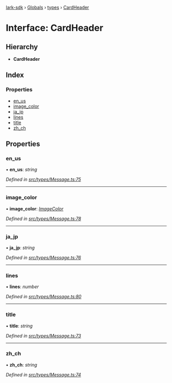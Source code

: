 [lark-sdk](../README.md) › [Globals](../globals.md) › [types](../modules/types.md) › [CardHeader](types.cardheader-1.md)

# Interface: CardHeader

## Hierarchy

* **CardHeader**

## Index

### Properties

* [en_us](types.cardheader-1.md#en_us)
* [image_color](types.cardheader-1.md#image_color)
* [ja_jp](types.cardheader-1.md#ja_jp)
* [lines](types.cardheader-1.md#lines)
* [title](types.cardheader-1.md#title)
* [zh_ch](types.cardheader-1.md#zh_ch)

## Properties

###  en_us

• **en_us**: *string*

*Defined in [src/types/Message.ts:75](https://github.com/TbhT/lark-sdk/blob/e3605bb/src/types/Message.ts#L75)*

___

###  image_color

• **image_color**: *[ImageColor](../enums/types.imagecolor.md)*

*Defined in [src/types/Message.ts:78](https://github.com/TbhT/lark-sdk/blob/e3605bb/src/types/Message.ts#L78)*

___

###  ja_jp

• **ja_jp**: *string*

*Defined in [src/types/Message.ts:76](https://github.com/TbhT/lark-sdk/blob/e3605bb/src/types/Message.ts#L76)*

___

###  lines

• **lines**: *number*

*Defined in [src/types/Message.ts:80](https://github.com/TbhT/lark-sdk/blob/e3605bb/src/types/Message.ts#L80)*

___

###  title

• **title**: *string*

*Defined in [src/types/Message.ts:73](https://github.com/TbhT/lark-sdk/blob/e3605bb/src/types/Message.ts#L73)*

___

###  zh_ch

• **zh_ch**: *string*

*Defined in [src/types/Message.ts:74](https://github.com/TbhT/lark-sdk/blob/e3605bb/src/types/Message.ts#L74)*
